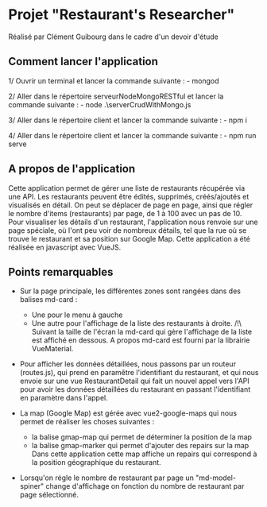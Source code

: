# Projet "Restaurant's Researcher"

Réalisé par Clément Guibourg dans le cadre d'un devoir d'étude


## Comment lancer l'application

1/ Ouvrir un terminal et lancer la commande suivante :
    - mongod

2/ Aller dans le répertoire serveurNodeMongoRESTful et lancer la commande suivante :
    - node .\serverCrudWithMongo.js

3/ Aller dans le répertoire client et lancer la commande suivante :
    - npm i

4/ Aller dans le répertoire client et lancer la commande suivante :
    - npm run serve


## A propos de l'application

Cette application permet de gérer une liste de restaurants récupérée via une API.
Les restaurants peuvent être édités, supprimés, créés/ajoutés et visualisés en détail.
On peut se déplacer de page en page, ainsi que régler le nombre d'items (restaurants) par page, de 1 à 100 avec un pas de 10.
Pour visualiser les détails d'un restaurant, l'application nous renvoie sur une page spéciale, où l'ont peu voir de nombreux détails, tel que la rue où se trouve le restaurant et sa position sur Google Map.
Cette application a été réalisée en javascript avec VueJS.


## Points remarquables

- Sur la page principale, les différentes zones sont rangées dans des balises md-card :
    - Une pour le menu à gauche
    - Une autre pour l'affichage de la liste des restaurants à droite.
    /!\ Suivant la taille de l'écran la md-card qui gère l'affichage de la liste est affiché en dessous. 
    A propos md-card est fourni par la librairie VueMaterial.

- Pour afficher les données détaillées, nous passons par un routeur (routes.js), qui prend en paramêtre l'identifiant du restaurant, et qui nous envoie sur une vue RestaurantDetail qui fait un nouvel appel vers l'API pour avoir les données détaillées du restaurant en passant l'identifiant en paramètre dans l'appel.

- La map (Google Map) est gérée avec vue2-google-maps qui nous permet de réaliser les choses suivantes :
    - la balise gmap-map qui permet de déterminer la position de la map
    - la balise gmap-marker qui permet d'ajouter des repairs sur la map
    Dans cette application cette map affiche un repairs qui correspond à la position géographique du restaurant.

- Lorsqu'on régle le nombre de restaurant par page un "md-model-spiner" change d'affichage on fonction du nombre de restaurant par page sélectionné.